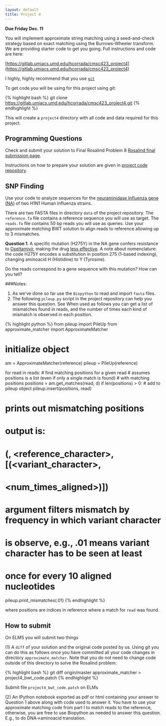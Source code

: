 ```yaml
---
layout: default
title: Project 4
---
```


**Due Friday Dec. 11**

You will implement approximate string matching using a
seed-and-check strategy based on exact matching using the
Burrows-Wheeler transform. We are providing starter code
to get you going. Full instructions and code are here:

[https://gitlab.umiacs.umd.edu/hcorrada/cmsc423_project4](https://gitlab.umiacs.umd.edu/hcorrada/cmsc423_project4)

I highly, highly recommend that you use [`git`](https://git-scm.com/book/en/v1/Getting-Started)

To get code you will be using for this project using git:

{% highlight bash %}
git clone https://gitlab.umiacs.umd.edu/hcorrada/cmsc423_project4.git
{% endhighlight %}

This will create a `project4` directory with all code and data required for this project.

## Programming Questions ##

Check and submit your solution to Final Rosalind Problem 8
[Rosalind final submission page](http://rosalind.info/classes/233/).

Instructions on how to prepare your solution are given in
[project code repository](https://gitlab.umiacs.umd.edu/hcorrada/cmsc423_project4).

## SNP Finding ##

Use your code  to analyze sequences for the [neuraminidase Influenza gene (NA)](http://en.wikipedia.org/wiki/Influenza_neuraminidase) of
two H1N1 Human Influenza strains.

There are two FASTA files in directory `data` of the project repository. The `reference.fa` file contains a reference sequence you will use as target. The `reads.fa` file contains 50 bp reads you will use as queries. Use your approximate matching BWT solution to align reads to reference allowing up to 3 mismatches.

**Question 1**. A specific mutation (H275Y) in the NA gene confers resistance to [Oseltamivir](http://en.wikipedia.org/wiki/Neuraminidase_inhibitors), making
the drug [less effective](http://www.ncbi.nlm.nih.gov/pubmed/22837199). A note about nomenclature: the code H275Y
encodes a substitution in position 275 (1-based indexing), changing aminoacid H (Histidine) to Y (Tyrosine).

Do the reads correspond to a gene sequence with this mutation? How can you tell?

###Notes:

1. As we've done so far use the `Biopython` to read and import `fasta` files.
2. The following `pileup.py` script in the project repository can help you answer this question. See
When used as follows you can get a list of mismatches found in reads, and the number of times each kind of mismatch is observed in each position.

{% highlight python %}
from pileup import PileUp
from approximate_matcher import ApproximateMatcher

# initialize object
am = ApproximateMatcher(reference)
pileup = PileUp(reference)

for read in reads:
	# find matching positions for a given read
	# assumes positions is a list (even if only a single match is found)
	# with matching positions
	positions = am.get_matches(read, d)
	if len(positions) > 0:
		# add to pileup object
		pileup.insert(positions, read)

# prints out mismatching positions
# output is:
# (<position>, <reference_character>, [(<variant_character>,
# <num_times_aligned>)])
# argument filters mismatch by frequency in which variant character
# is observe, e.g., .01 means variant character has to be seen at least
# once for every 10 aligned nucleotides
pileup.print_mismatches(.01)
{% endhighlight %}

where positions are indices in reference where a match for `read` was found.

## How to submit ##

On ELMS you will submit two things

(1) A `diff` of your solution and the original code posted by us. Using git you can do this as follows
once you have committed all your code changes in directory `approximate_matcher`. Note that you do not need to change code outside of this directory to solve the Rosalind problem:

{% highlight bash %}
git diff origin/master approximate_matcher > project4_bwt_code.patch
{% endhighlight %}

Submit file `project4_bwt_code.patch` on ELMs

(2) An IPython notebook exported as pdf or html containing your answer to Question 1 above along with code used to answer it.
You have to use your approximate matching code from part I to match reads to the reference, otherwise, you are free to use Biopython as needed to answer this question. E.g., to do DNA->aminoacid translation.
